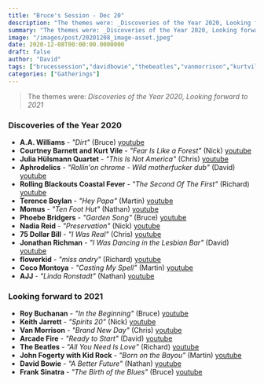 ```yaml
---
title: "Bruce's Session - Dec 20"
description: "The themes were: _Discoveries of the Year 2020, Looking forward to 2021_"
summary: "The themes were: _Discoveries of the Year 2020, Looking forward to 2021_"
image: "/images/post/20201208_image-asset.jpeg"
date: 2020-12-08T00:00:00.0000000
draft: false
author: "David"
tags: ["brucessession","davidbowie","thebeatles","vanmorrison","kurtvile","nadiareid","jonathanrichman","arcadefire","aawilliams","courtneybarnett","flowerkid","roybuchanan","phoebebridgers","ajj","momus","kidrock","aphrodelics","cocomontoya","johnfogerty","75dollarbill","keithjarrett","franksinatra","terenceboylan","juliahülsmannquartet","rollingblackoutscoastalfever","youtube"]
categories: ["Gatherings"]
---
```

> The themes were: _Discoveries of the Year 2020, Looking forward to 2021_
### Discoveries of the Year 2020
- **A.A. Williams** - _"Dirt"_ (Bruce) [youtube](https://www.youtube.com/watch?v=2xjUmz1iM-E)
- **Courtney Barnett and Kurt Vile** - _"Fear Is Like a Forest"_ (Nick) [youtube](https://www.youtube.com/watch?v=x_vL0cA5vuI)
- **Julia Hülsmann Quartet** - _"This Is Not America"_ (Chris) [youtube](https://www.youtube.com/watch?v=-V6zQwPi5IA)
- **Aphrodelics** - _"Rollin'on chrome - Wild motherfucker dub"_ (David) [youtube](https://www.youtube.com/watch?v=gtUvKoPm4Ik)
- **Rolling Blackouts Coastal Fever** - _"The Second Of The First"_ (Richard) [youtube](https://www.youtube.com/watch?v=6RqDqUaL6K8)
- **Terence Boylan** - _"Hey Papa"_ (Martin) [youtube](https://www.youtube.com/watch?v=EB_qNZMj6LA)
- **Momus** - _"Ten Foot Hut"_ (Nathan) [youtube](https://www.youtube.com/watch?v=NiKfxVXoP0E)
- **Phoebe Bridgers** - _"Garden Song"_ (Bruce) [youtube](https://www.youtube.com/watch?v=1u8rIx65QgA)
- **Nadia Reid** - _"Preservation"_ (Nick) [youtube](https://www.youtube.com/watch?v=Yay24OXOW3k)
- **75 Dollar Bill** - _"I Was Real"_ (Chris) [youtube](https://www.youtube.com/watch?v=d41_RKWvqKw)
- **Jonathan Richman** - _"I Was Dancing in the Lesbian Bar"_ (David) [youtube](https://www.youtube.com/watch?v=XjFU98mEem4)
- **flowerkid** - _"miss andry"_ (Richard) [youtube](https://www.youtube.com/watch?v=aNsPjSoN9TE)
- **Coco Montoya** - _"Casting My Spell"_ (Martin) [youtube](https://www.youtube.com/watch?v=T64JK19E0_Q)
- **AJJ** - _"Linda Ronstadt"_ (Nathan) [youtube](https://www.youtube.com/watch?v=W_BIMtdKYC4)
### Looking forward to 2021
- **Roy Buchanan** - _"In the Beginning"_ (Bruce) [youtube](https://www.youtube.com/watch?v=Q9wwuY-6SqI)
- **Keith Jarrett** - _"Spirits 20"_ (Nick) [youtube](https://www.youtube.com/watch?v=1Yeh7OX5m4E)
- **Van Morrison** - _"Brand New Day"_ (Chris) [youtube](https://www.youtube.com/watch?v=mFyHvTzCpUk)
- **Arcade Fire** - _"Ready to Start"_ (David) [youtube](https://www.youtube.com/watch?v=92IKHz5vT6k)
- **The Beatles** - _"All You Need Is Love"_ (Richard) [youtube](https://www.youtube.com/watch?v=_7xMfIp-irg)
- **John Fogerty with Kid Rock** - _"Born on the Bayou"_ (Martin) [youtube](https://www.youtube.com/watch?v=4YydjbIj2Bk)
- **David Bowie** - _"A Better Future"_ (Nathan) [youtube](https://www.youtube.com/watch?v=dQaYjHIzqHw)
- **Frank Sinatra** - _"The Birth of the Blues"_ (Bruce) [youtube](https://www.youtube.com/watch?v=2KirUGHqV28)
